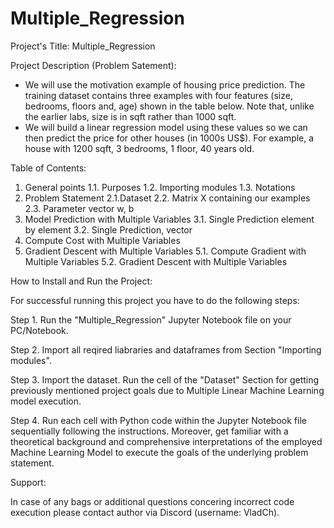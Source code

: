 # Multiple_Regression

Project's Title: Multiple_Regression


Project Description (Problem Satement): 
- We will use the motivation example of housing price prediction. The training dataset contains three examples with four features (size, bedrooms, floors and, age) shown in the table below. Note that, unlike the earlier labs, size is in sqft rather than 1000 sqft.
- We will build a linear regression model using these values so we can then predict the price for other houses (in 1000s US$). For example, a house with 1200 sqft, 3 bedrooms, 1 floor, 40 years old.


Table of Contents:
1. General points
    1.1. Purposes
    1.2. Importing modules
    1.3. Notations
2. Problem Statement
    2.1.Dataset
    2.2. Matrix X containing our examples
    2.3. Parameter vector w, b
3. Model Prediction with Multiple Variables
    3.1. Single Prediction element by element
    3.2. Single Prediction, vector
4. Compute Cost with Multiple Variables
5. Gradient Descent with Multiple Variables
    5.1. Compute Gradient with Multiple Variables
    5.2. Gradient Descent with Multiple Variables


How to Install and Run the Project:

For successful running this project you have to do the following steps:

Step 1. Run the "Multiple_Regression" Jupyter Notebook file on your PC/Notebook.

Step 2. Import all reqired liabraries and dataframes from Section "Importing modules".

Step 3. Import the dataset. Run the cell of the "Dataset" Section for getting previously mentioned project goals due to Multiple Linear Machine Learning model execution.

Step 4. Run each cell with Python code within the Jupyter Notebook file sequentially following the instructions. Moreover, get familiar with a theoretical background and comprehensive interpretations of the employed Machine Learning Model to execute the goals of the underlying problem statement.


Support:

In case of any bags or additional questions concering incorrect code execution please contact author via Discord (username: VladCh). 
